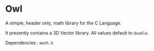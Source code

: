 # Owl

A simple, header only, math library for the C Language. 

It presently contains a 3D Vector library. All values default to ```double```.

Dependencies : ```math.h``` 


